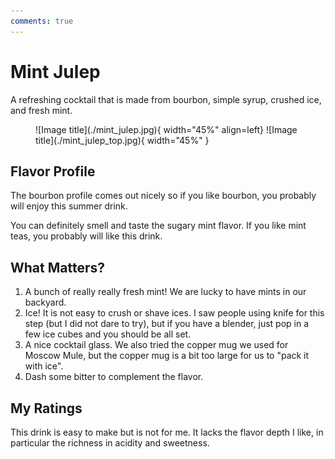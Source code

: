 ```yaml
---
comments: true
---
```


# Mint Julep 

A refreshing cocktail that is made from bourbon, simple syrup, crushed ice, and fresh mint. 


<figure markdown>
  ![Image title](./mint_julep.jpg){ width="45%" align=left}
  ![Image title](./mint_julep_top.jpg){ width="45%" }
</figure>

## Flavor Profile 

The bourbon profile comes out nicely so if you like bourbon, you probably will enjoy this summer drink. 

You can definitely smell and taste the sugary mint flavor. If you like mint teas, you probably will like this drink. 

## What Matters? 

1. A bunch of really really fresh mint! We are lucky to have mints in our backyard.
2. Ice! It is not easy to crush or shave ices. I saw people using knife for this step (but I did not dare to try), but if you have a blender, just pop in a few ice cubes and you should be all set.
3. A nice cocktail glass. We also tried the copper mug we used for Moscow Mule, but the copper mug is a bit too large for us to "pack it with ice".
4. Dash some bitter to complement the flavor. 

## My Ratings 

This drink is easy to make but is not for me. It lacks the flavor depth I like, in particular the richness in acidity and sweetness.
